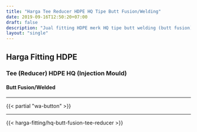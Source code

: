 ```yaml
---
title: "Harga Tee Reducer HDPE HQ Tipe Butt Fusion/Welding"
date: 2019-09-16T12:50:20+07:00
draft: false
description: "Jual fitting HDPE merk HQ tipe butt welding (butt fusion). Beli Tee Reducer HDPE injection mould merk HQ disini."
layout: "single"
---
```


## Harga Fitting HDPE

### Tee (Reducer) HDPE HQ (Injection Mould)

#### Butt Fusion/Welded 

---

{{< partial "wa-button" >}}

---

{{< harga-fitting/hq-butt-fusion-tee-reducer >}}